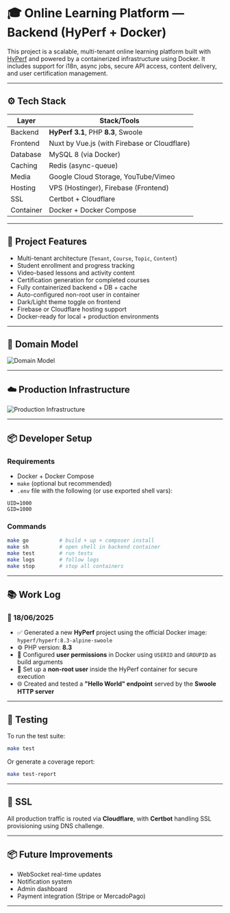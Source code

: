 # 🎓 Online Learning Platform — Backend (HyPerf + Docker)

This project is a scalable, multi-tenant online learning platform built with [HyPerf](https://hyperf.io/) and powered by a containerized infrastructure using Docker. It includes support for i18n, async jobs, secure API access, content delivery, and user certification management.

---

## ⚙️ Tech Stack

| Layer     | Stack/Tools                                 |
|-----------|----------------------------------------------|
| Backend   | **HyPerf 3.1**, PHP **8.3**, Swoole          |
| Frontend  | Nuxt by Vue.js (with Firebase or Cloudflare) |
| Database  | MySQL 8 (via Docker)                         |
| Caching   | Redis (async-queue)                          |
| Media     | Google Cloud Storage, YouTube/Vimeo          |
| Hosting   | VPS (Hostinger), Firebase (Frontend)         |
| SSL       | Certbot + Cloudflare                         |
| Container | Docker + Docker Compose                      |

---

## 🚀 Project Features

- Multi-tenant architecture (`Tenant`, `Course`, `Topic`, `Content`)
- Student enrollment and progress tracking
- Video-based lessons and activity content
- Certification generation for completed courses
- Fully containerized backend + DB + cache
- Auto-configured non-root user in container
- Dark/Light theme toggle on frontend
- Firebase or Cloudflare hosting support
- Docker-ready for local + production environments

---

## 🧱 Domain Model

![Domain Model](./docs/images/domain-model.png)

---

## ☁️ Production Infrastructure

![Production Infrastructure](./docs/images/production-infrastructure.png)

---

## 📦 Developer Setup

### Requirements

- Docker + Docker Compose
- `make` (optional but recommended)
- `.env` file with the following (or use exported shell vars):

```env
UID=1000
GID=1000
```

### Commands

```bash
make go          # build + up + composer install
make sh          # open shell in backend container
make test        # run tests
make logs        # follow logs
make stop        # stop all containers
```

---

## 📚 Work Log

### 📅 18/06/2025

- ✅ Generated a new **HyPerf** project using the official Docker image: `hyperf/hyperf:8.3-alpine-swoole`
- ⚙️ PHP version: **8.3**
- 🔐 Configured **user permissions** in Docker using `USERID` and `GROUPID` as build arguments
- 👤 Set up a **non-root user** inside the HyPerf container for secure execution
- 🌐 Created and tested a **"Hello World" endpoint** served by the **Swoole HTTP server**

---

## 🧪 Testing

To run the test suite:

```bash
make test
```

Or generate a coverage report:

```bash
make test-report
```

---

## 🔐 SSL

All production traffic is routed via **Cloudflare**, with **Certbot** handling SSL provisioning using DNS challenge.

---

## 📦 Future Improvements

- WebSocket real-time updates
- Notification system
- Admin dashboard
- Payment integration (Stripe or MercadoPago)

---

